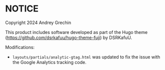 # NOTICE

Copyright 2024 Andrey Grechin

This product includes software developed as part of the Hugo theme
(<https://github.com/dsrkafuu/hugo-theme-fuji>) by DSRKafuU.

Modifications:

* `layouts/partials/analytic-gtag.html` was updated to fix the issue with the
Google Analytics tracking code.
